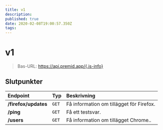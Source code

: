 ```yaml
---
title: v1
description:
published: true
date: 2020-02-08T19:00:57.350Z
tags:
---
```


# v1

> Bas-URL: https://api.premid.app/{.is-info}


## Slutpunkter

<table>
  <thead>
    <tr>
      <th style="text-align:left">Endpoint</th>
      <th style="text-align:left">Typ</th>
      <th style="text-align:left">Beskrivning</th>
    </tr>
  </thead>
  <tbody>
    <tr>
      <td style="text-align:left"><b>/firefox/updates</b>
      </td>
      <td style="text-align:left"><code>GET</code></td>
      <td style="text-align:left">Få information om tillägget för Firefox.</td>
    </tr>
    <tr>
      <td style="text-align:left"><b>/ping</b>
      </td>
      <td style="text-align:left"><code>GET</code></td>
      <td style="text-align:left">Få ett testsvar.</td>
    </tr>
    <tr>
      <td style="text-align:left"><b>/users</b>
      </td>
      <td style="text-align:left"><code>GET</code></td>
      <td style="text-align:left">Få information om tillägget Chrome..</td>
    </tr>
  </tbody>
</table>

